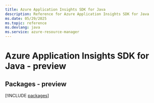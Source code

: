 ```yaml
---
title: Azure Application Insights SDK for Java
description: Reference for Azure Application Insights SDK for Java
ms.date: 05/29/2025
ms.topic: reference
ms.devlang: java
ms.service: azure-resource-manager
---
```

# Azure Application Insights SDK for Java - preview
## Packages - preview
[!INCLUDE [packages](application-insights-index.md)]